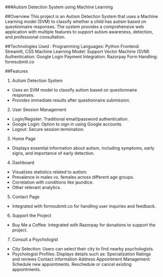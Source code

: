 ###Autism Detection System using Machine Learning

##Overview
This project is an Autism Detection System that uses a Machine Learning model (SVM) to classify whether a child has autism based on questionnaire responses. The system provides a comprehensive web application with multiple features to support autism awareness, detection, and professional consultation.

##Technologies Used :
    Programming Languages: Python
    Frontend: Streamlit, CSS
    Machine Learning Model: Support Vector Machine (SVM)
    Authentication: Google Login
    Payment Integration: Razorpay
    Form Handling: formsubmit.co

##Features 

1. Autism Detection System
- Uses an SVM model to classify autism based on questionnaire responses.
- Provides immediate results after questionnaire submission.

2. User Session Management 
- Login/Register: Traditional email/password authentication.
- Google Login: Option to sign in using Google accounts.
- Logout: Secure session termination.

3. Home Page
- Displays essential information about autism, including symptoms, early signs, and importance of early detection.

4. Dashboard
- Visualizes statistics related to autism:
- Prevalence in males vs. females across different age groups.
- Correlation with conditions like jaundice.
- Other relevant analytics.

5. Contact Page
- Integrated with formsubmit.co for handling user inquiries and feedback.

6. Support the Project
- Buy Me a Coffee: Integrated with Razorpay for donations to support the project.

7. Consult a Psychologist 
- City Selection: Users can select their city to find nearby psychologists.
- Psychologist Profiles: Displays details such as:
    Specialization
    Ratings and reviews
    Contact information
    Address
    Appointment Management:
    Schedule new appointments.
    Reschedule or cancel existing appointments.